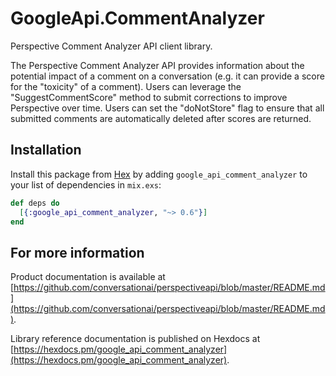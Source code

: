 # GoogleApi.CommentAnalyzer

Perspective Comment Analyzer API client library.

The Perspective Comment Analyzer API provides information about the potential impact of a comment on a conversation (e.g. it can provide a score for the "toxicity" of a comment). Users can leverage the "SuggestCommentScore" method to submit corrections to improve Perspective over time. Users can set the "doNotStore" flag to ensure that all submitted comments are automatically deleted after scores are returned.

## Installation

Install this package from [Hex](https://hex.pm) by adding
`google_api_comment_analyzer` to your list of dependencies in `mix.exs`:

```elixir
def deps do
  [{:google_api_comment_analyzer, "~> 0.6"}]
end
```

## For more information

Product documentation is available at [https://github.com/conversationai/perspectiveapi/blob/master/README.md](https://github.com/conversationai/perspectiveapi/blob/master/README.md).

Library reference documentation is published on Hexdocs at
[https://hexdocs.pm/google_api_comment_analyzer](https://hexdocs.pm/google_api_comment_analyzer).
